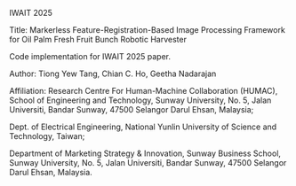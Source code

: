 IWAIT 2025

Title: Markerless Feature-Registration-Based Image Processing Framework for Oil Palm Fresh Fruit Bunch Robotic Harvester

Code implementation for IWAIT 2025 paper.

Author: Tiong Yew Tang, Chian C. Ho, Geetha Nadarajan

Affiliation: Research Centre For Human-Machine Collaboration (HUMAC), School of Engineering and Technology, Sunway University, No. 5, Jalan Universiti, Bandar Sunway, 47500 Selangor Darul Ehsan, Malaysia; 

Dept. of Electrical Engineering, National Yunlin University of Science and Technology, Taiwan; 

Department of Marketing Strategy & Innovation, Sunway Business School, Sunway University, No. 5, Jalan Universiti, Bandar Sunway, 47500 Selangor Darul Ehsan, Malaysia.
